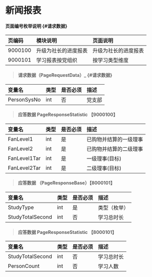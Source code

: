 # 新闻报表

#### 页面编号枚举说明 {#请求数据}

| 页编码 | 模块说明 | 页面说明 |
| :--- | :--- | :--- |
| 9000100 | 升级为社长的进度报表 | 升级为社长的进度报表 |
| 9000101 | 学习报表按党组织 | 按学习类型维度 |

> #### 请求数据（PageRequestData）_ {#请求数据}

| 变量名 | 类型 | 是否必须 | 描述 |
| :--- | :--- | :--- | :--- |
| PersonSysNo| int | 否 | 党支部 |


> #### 应答数据 PageResponseStatistic 【9000100】

| 变量名 | 类型 | 是否必须 | 描述 |
| :--- | :--- | :--- | :--- |
| FanLevel1| int| 是 |已购物并结算的一级理事|
| FanLevel2| int| 是 |已购物并结算的二级理事|
| FanLevel1Tar| int| 是 |一级理事(目标)|
| FanLevel2Tar| int| 是 |二级理事(目标)|


> #### 应答数据 （PageResponseBase）【8000101】

| 变量名 | 类型 | 是否必须 | 描述 |
| :--- | :--- | :--- | :--- |
| StudyType |int | 是 | 类型（枚举） |
| StudyTotalSecond | int | 否 | 学习总时长 |


> #### 应答数据 PageResponseStatistic 【8000101】

| 变量名 | 类型 | 是否必须 | 描述 |
| :--- | :--- | :--- | :--- |
| StudyTotalSecond | int | 否 | 学习总时长 |
| PersonCount| int | 否 | 学习人数 |













